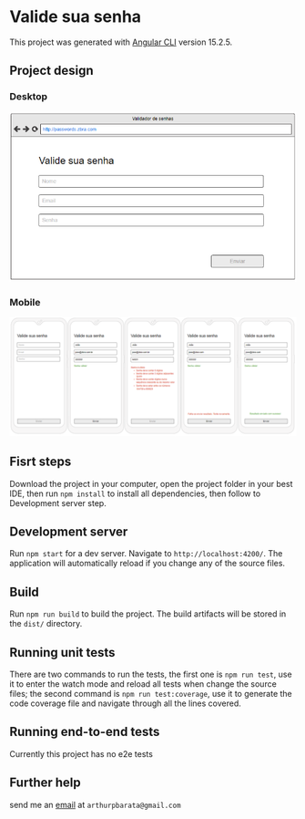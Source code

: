 # Valide sua senha

This project was generated with [Angular CLI](https://github.com/angular/angular-cli) version 15.2.5.

## Project design
### Desktop
![desktop screen](./src/assets/desktop-estado-inicial.png)
### Mobile
![desktop screen](./src/assets/mobile.png)

## Fisrt steps

Download the project in your computer, open the project folder in your best IDE, then run `npm install` to install all dependencies, then follow to Development server step.

## Development server

Run `npm start` for a dev server. Navigate to `http://localhost:4200/`. The application will automatically reload if you change any of the source files.

## Build

Run `npm run build` to build the project. The build artifacts will be stored in the `dist/` directory.

## Running unit tests

There are two commands to run the tests, the first one is `npm run test`, use it to enter the watch mode and reload all tests when change the source files; the second command is `npm run test:coverage`, use it to generate the code coverage file and navigate through all the lines covered.

## Running end-to-end tests

Currently this project has no e2e tests

## Further help

send me an [email](mailto:arthurpbarata@gmail.com) at `arthurpbarata@gmail.com`
